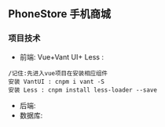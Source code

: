 ## PhoneStore 手机商城

### 项目技术
- 前端: Vue+Vant UI+ Less :
```
/记住:先进入vue项目在安装相应组件
安装 VantUI : cnpm i vant -S
安装 Less : cnpm install less-loader --save

```
- 后端:
- 数据库: 